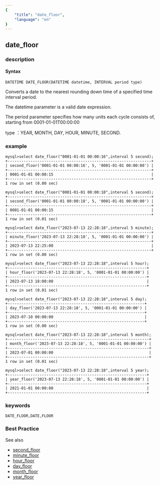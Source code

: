 ```yaml
---
{
    "title": "date_floor",
    "language": "en"
}
---
```


<!-- 
Licensed to the Apache Software Foundation (ASF) under one
or more contributor license agreements.  See the NOTICE file
distributed with this work for additional information
regarding copyright ownership.  The ASF licenses this file
to you under the Apache License, Version 2.0 (the
"License"); you may not use this file except in compliance
with the License.  You may obtain a copy of the License at

  http://www.apache.org/licenses/LICENSE-2.0

Unless required by applicable law or agreed to in writing,
software distributed under the License is distributed on an
"AS IS" BASIS, WITHOUT WARRANTIES OR CONDITIONS OF ANY
KIND, either express or implied.  See the License for the
specific language governing permissions and limitations
under the License.
-->

## date_floor
### description
#### Syntax

`DATETIME DATE_FLOOR(DATETIME datetime, INTERVAL period type)`


Converts a date to the nearest rounding down time of a specified time interval period.

The datetime parameter is a valid date expression.

The period parameter specifies how many units each cycle consists of, starting from 0001-01-01T00:00:00

type ：YEAR, MONTH, DAY, HOUR, MINUTE, SECOND.

### example

```
mysql>select date_floor("0001-01-01 00:00:16",interval 5 second);
+---------------------------------------------------------------+
| second_floor('0001-01-01 00:00:16', 5, '0001-01-01 00:00:00') |
+---------------------------------------------------------------+
| 0001-01-01 00:00:15                                           |
+---------------------------------------------------------------+
1 row in set (0.00 sec)

mysql>select date_floor("0001-01-01 00:00:18",interval 5 second);
+---------------------------------------------------------------+
| second_floor('0001-01-01 00:00:18', 5, '0001-01-01 00:00:00') |
+---------------------------------------------------------------+
| 0001-01-01 00:00:15                                           |
+---------------------------------------------------------------+
1 row in set (0.01 sec)

mysql>select date_floor("2023-07-13 22:28:18",interval 5 minute);
+---------------------------------------------------------------+
| minute_floor('2023-07-13 22:28:18', 5, '0001-01-01 00:00:00') |
+---------------------------------------------------------------+
| 2023-07-13 22:25:00                                           |
+---------------------------------------------------------------+
1 row in set (0.00 sec)

mysql>select date_floor("2023-07-13 22:28:18",interval 5 hour);
+-------------------------------------------------------------+
| hour_floor('2023-07-13 22:28:18', 5, '0001-01-01 00:00:00') |
+-------------------------------------------------------------+
| 2023-07-13 18:00:00                                         |
+-------------------------------------------------------------+
1 row in set (0.01 sec)

mysql>select date_floor("2023-07-13 22:28:18",interval 5 day);
+------------------------------------------------------------+
| day_floor('2023-07-13 22:28:18', 5, '0001-01-01 00:00:00') |
+------------------------------------------------------------+
| 2023-07-10 00:00:00                                        |
+------------------------------------------------------------+
1 row in set (0.00 sec)

mysql>select date_floor("2023-07-13 22:28:18",interval 5 month);
+--------------------------------------------------------------+
| month_floor('2023-07-13 22:28:18', 5, '0001-01-01 00:00:00') |
+--------------------------------------------------------------+
| 2023-07-01 00:00:00                                          |
+--------------------------------------------------------------+
1 row in set (0.01 sec)

mysql>select date_floor("2023-07-13 22:28:18",interval 5 year);
+-------------------------------------------------------------+
| year_floor('2023-07-13 22:28:18', 5, '0001-01-01 00:00:00') |
+-------------------------------------------------------------+
| 2021-01-01 00:00:00                                         |
+-------------------------------------------------------------+

```

### keywords

    DATE_FLOOR,DATE,FLOOR

### Best Practice

See also
- [second_floor](./second_floor)
- [minute_floor](./minute_floor)
- [hour_floor](./hour_floor)
- [day_floor](./day_floor)
- [month_floor](./month_floor)
- [year_floor](./year_floor)
